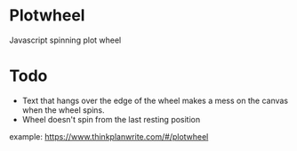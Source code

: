 # Plotwheel
Javascript spinning plot wheel

# Todo
- Text that hangs over the edge of the wheel makes a mess on the canvas when the wheel spins.
- Wheel doesn't spin from the last resting position

example: https://www.thinkplanwrite.com/#/plotwheel
